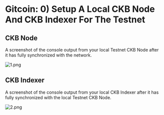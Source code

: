 # Gitcoin: 0) Setup A Local CKB Node And CKB Indexer For The Testnet

## CKB Node

A screenshot of the console output from your local Testnet CKB Node after it has fully synchronized with the network.

![1.png](https://i.loli.net/2021/08/09/c71qWvmn6FwlkG5.png)

## CKB Indexer

A screenshot of the console output from your local CKB Indexer after it has fully synchronized with the local Testnet CKB Node.

![2.png](https://i.loli.net/2021/08/09/EDfUzu2GWToBl68.png)
